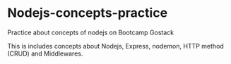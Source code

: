 # Nodejs-concepts-practice
Practice about concepts of nodejs on Bootcamp Gostack

This is includes concepts about Nodejs, Express, nodemon, HTTP method (CRUD) and Middlewares.

